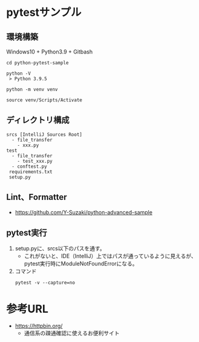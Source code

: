 # pytestサンプル
## 環境構築
Windows10 + Python3.9 + Gitbash
```
cd python-pytest-sample

python -V
 > Python 3.9.5

python -m venv venv

source venv/Scripts/Activate
```

## ディレクトリ構成
```
srcs [IntelliJ Sources Root]
  - file_transfer
    - xxx.py
test
  - file_transfer
    - test_xxx.py
  - conftest.py
 requirements.txt
 setup.py
```

## Lint、Formatter
* https://github.com/Y-Suzaki/python-advanced-sample

## pytest実行
1. setup.pyに、srcs以下のパスを通す。
   * これがないと、IDE（IntelliJ）上ではパスが通っているように見えるが、pytest実行時にModuleNotFoundErrorになる。
2. コマンド
    ```
    pytest -v --capture=no
    ```

# 参考URL
* https://httpbin.org/
    * 通信系の疎通確認に使えるお便利サイト